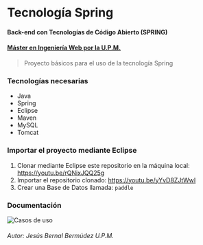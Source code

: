 # Tecnología Spring
#### Back-end con Tecnologías de Código Abierto (SPRING)
#### [Máster en Ingeniería Web por la U.P.M.](http://miw.etsisi.upm.es)

> Proyecto básicos para el uso de la tecnología Spring

### Tecnologías necesarias
* Java
* Spring
* Eclipse
* Maven
* MySQL
* Tomcat


### Importar el proyecto mediante Eclipse
1. Clonar mediante Eclipse este repositorio en la máquina local: https://youtu.be/rQNixJQQ25g
1. Importar el repositorio clonado: https://youtu.be/yYvD8ZJtWwI
1. Crear una Base de Datos llamada: `paddle`

### Documentación
![Casos de uso](/blob/master/docs/Paddle.UseCaseView.png "Casos de Uso")

###### Autor: Jesús Bernal Bermúdez U.P.M.


